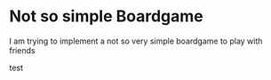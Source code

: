 # Not so simple Boardgame

I am trying to implement a not so very simple boardgame to play with friends

test